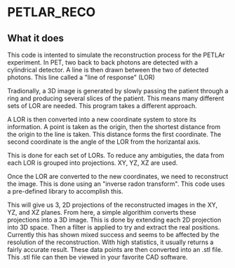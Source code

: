 # PETLAR_RECO

## What it does
This code is intented to simulate the reconstruction process for the PETLAr experiment.
In PET, two back to back photons are detected with a cylindrical detector.
A line is then drawn between the two of detected photons.
This line called a "line of response" (LOR)


Tradionally, a 3D image is generated by slowly passing the patient through a ring and producing several slices of the patient.
This means many different sets of LOR are needed. This program takes a different approach. 

A LOR is then converted into a new coordinate system to store its information. 
A point is taken as the origin, then the shortest distance from the origin to the line is taken.
This distance forms the first coordinate. 
The second coordinate is the angle of the LOR from the horizantal axis. 

This is done for each set of LORs. To reduce any ambiguties, the data from each LOR is grouped into projections.
XY, YZ, XZ are used. 

Once the LOR are converted to the new coordinates, we need to reconstruct the image.
This is done using an "inverse radon transform". This code uses a pre-defined library to accomplish this. 

This will give us 3, 2D projections of the reconstructed images in the XY, YZ, and XZ planes. 
From here, a simple algorithim converts these projections into a 3D image. 
This is done by extending each 2D projection into 3D space. 
Then a filter is applied to try and extract the real positions. 
Currently this has shown mixed success and seems to be affected by the resolution of the reconstruction. 
With high statistics, it usually returns a fairly accurate result.
These data points are then converted into an .stl file.
This .stl file can then be viewed in your favorite CAD software.
